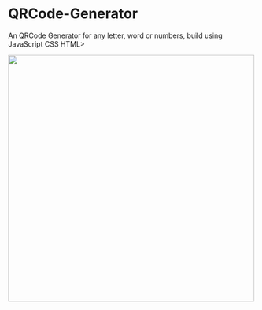 # QRCode-Generator
An QRCode Generator for any letter, word or numbers, build using JavaScript CSS HTML>

<img src="https://user-images.githubusercontent.com/64252451/119336740-9e86dc80-bcab-11eb-99e5-17bf09fe696c.png" width=500px />
